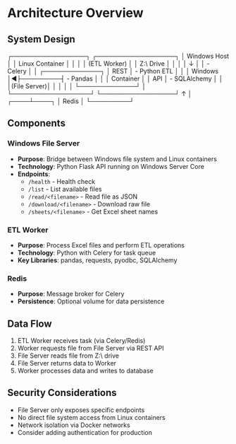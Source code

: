 # Architecture Overview

## System Design

┌─────────────────┐         ┌──────────────────┐
│   Windows Host  │         │  Linux Container │
│                 │         │   (ETL Worker)   │
│   Z:\ Drive     │         │                  │
│       ↓         │         │   - Celery       │
│ ┌─────────────┐ │  REST   │   - Python ETL   │
│ │  Windows    │◄├─────────┤   - Pandas       │
│ │  Container  │ │  API    │   - SQLAlchemy   │
│ │(File Server)│ │         │                  │
│ └─────────────┘ │         └──────────────────┘
└─────────────────┘                ↑
│
┌────┴────┐
│  Redis  │
└─────────┘

## Components

### Windows File Server
- **Purpose**: Bridge between Windows file system and Linux containers
- **Technology**: Python Flask API running on Windows Server Core
- **Endpoints**:
  - `/health` - Health check
  - `/list` - List available files
  - `/read/<filename>` - Read file as JSON
  - `/download/<filename>` - Download raw file
  - `/sheets/<filename>` - Get Excel sheet names

### ETL Worker
- **Purpose**: Process Excel files and perform ETL operations
- **Technology**: Python with Celery for task queue
- **Key Libraries**: pandas, requests, pyodbc, SQLAlchemy

### Redis
- **Purpose**: Message broker for Celery
- **Persistence**: Optional volume for data persistence

## Data Flow

1. ETL Worker receives task (via Celery/Redis)
2. Worker requests file from File Server via REST API
3. File Server reads file from Z:\ drive
4. File Server returns data to Worker
5. Worker processes data and writes to database

## Security Considerations

- File Server only exposes specific endpoints
- No direct file system access from Linux containers
- Network isolation via Docker networks
- Consider adding authentication for production